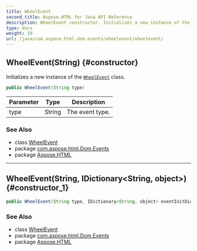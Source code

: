 ```yaml
---
title: WheelEvent
second_title: Aspose.HTML for Java API Reference
description: WheelEvent constructor. Initializes a new instance of the WheelEvent class
type: docs
weight: 10
url: /java/com.aspose.html.dom.events/wheelevent/wheelevent/
---
```

## WheelEvent(String) {#constructor}

Initializes a new instance of the [`WheelEvent`](../) class.

```java
public WheelEvent(String type)
```

| Parameter | Type | Description |
| --- | --- | --- |
| type | String | The event type. |

### See Also

* class [WheelEvent](../)
* package [com.aspose.html.Dom.Events](../../wheelevent/)
* package [Aspose.HTML](../../../)

---

## WheelEvent(String, IDictionary&lt;String, object&gt;) {#constructor_1}

```java
public WheelEvent(String type, IDictionary<String, object> eventInitDict)
```

### See Also

* class [WheelEvent](../)
* package [com.aspose.html.Dom.Events](../../wheelevent/)
* package [Aspose.HTML](../../../)
